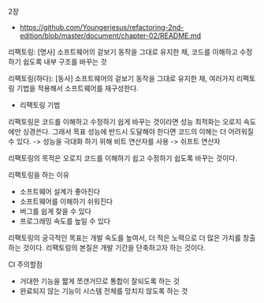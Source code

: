 2장
- https://github.com/Youngerjesus/refactoring-2nd-edition/blob/master/document/chapter-02/README.md

리팩토링: [명사] 소프트웨어의 겉보기 동작을 그대로 유지한 채, 
코드를 이해하고 수정하기 쉽도록 내부 구조를 바꾸는 것

리팩토링(하다): [동사] 소프트웨어의 겉보기 동작을 그대로 유지한 채, 
여러가지 리팩토링 기법을 적용해서 소프트웨어를 재구성한다.
- 리팩토링 기법

리팩토링은 코드를 이해하고 수정하기 쉽게 바꾸는 것이라면
성능 최적화는 오로지 속도에만 싱경쓴다.
그래서 목표 성능에 반드시 도달해야 한다면 코드의 이해는 더 어려워질 수 있다.
-> 성능을 극대화 하기 위해 비트 연산자를 사용
  -> 쉬프트 연산자

리팩토링의 목적은 오로지 코드를 이해하기 쉽고 수정하기 쉽도록 바꾸는 것이다.

리팩토링을 하는 이유
- 소프트웨어 설계가 좋아진다
- 소프트웨어를 이해하기 쉬워진다
- 버그를 쉽게 찾을 수 있다
- 프로그래밍 속도를 높일 수 있다

리팩토링의 궁극적인 목표는 개발 속도를 높여서, 더 적은 노력으로 더 많은 가치를 창출하는 것이다.
리팩토링의 본질은 개발 기간을 단축하고자 하는 것이다.

CI 주의할점
- 거대한 기능을 짧게 쪼갠거므로 통합이 잘되도록 하는 것
- 완료되지 않는 기능이 시스템 전체를 망치지 않도록 하는 것


